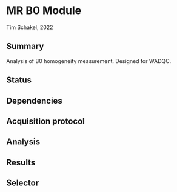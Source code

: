 # MR B0 Module

Tim Schakel, 2022

## Summary
Analysis of B0 homogeneity measurement.
Designed for WADQC.

## Status

## Dependencies

## Acquisition protocol

## Analysis

## Results

## Selector

